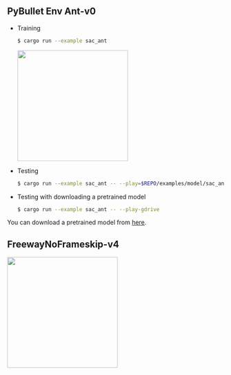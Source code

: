 ## PyBullet Env Ant-v0

* Training

  ```bash
  $ cargo run --example sac_ant
  ```

  <img src="https://drive.google.com/uc?id=16TEKfby6twCP6PxYoSlBqzOPEwVk1o4Q" width="256">

* Testing

  ```bash
  $ cargo run --example sac_ant -- --play=$REPO/examples/model/sac_ant
  ```

* Testing with downloading a pretrained model

  ```bash
  $ cargo run --example sac_ant -- --play-gdrive
  ```

You can download a pretrained model from [here](https://drive.google.com/uc?export=download&id=1fdAVJLgFY2v0BDyE-xGt7mxpa8GXa9aX).

## FreewayNoFrameskip-v4

<img src="https://drive.google.com/uc?export=view&id=1KUXN4GpL_lrwNJ4synSH9P1ROT3ljVAD" width="256">
